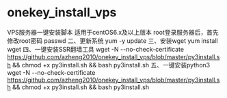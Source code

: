 # onekey_install_vps
VPS服务器一键安装脚本
适用于centOS6.x及以上版本
root登录服务器后，首先修改root密码
passwd
二、更新系统
yum -y update
三、安装wget
yum install wget
四、一键安装SSR翻墙工具
wget -N --no-check-certificate https://github.com/azheng2010/onekey_install_vps/blob/master/py3install.sh && chmod +x py3install.sh && bash py3install.sh
五、一键安装python3
wget -N --no-check-certificate https://github.com/azheng2010/onekey_install_vps/blob/master/py3install.sh && chmod +x py3install.sh && bash py3install.sh
